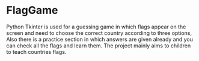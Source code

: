 # FlagGame
Python Tkinter is used for a guessing game in which flags appear on the screen and need to choose the correct country according to three options, Also there is a practice section in which answers are given already and you can check all the flags and learn them. The project mainly aims to children to teach countries flags.
